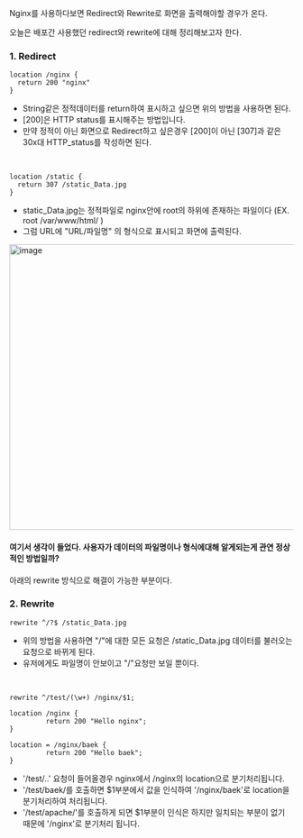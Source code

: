 Nginx를 사용하다보면 Redirect와 Rewrite로 화면을 출력해야할 경우가 온다.

오늘은 배포간 사용했던 redirect와 rewrite에 대해 정리해보고자 한다.

### 1. Redirect
```nginx
location /nginx {
  return 200 "nginx"
}
```
- String같은 정적데이터를 return하여 표시하고 싶으면 위의 방법을 사용하면 된다.
- [200]은 HTTP status를 표시해주는 방법입니다. 
- 만약 정적이 아닌 화면으로 Redirect하고 싶은경우 [200]이 아닌 [307]과 같은 30x대 HTTP_status를 작성하면 된다.

<br> 

```nginx
location /static {
  return 307 /static_Data.jpg
}
```
- static_Data.jpg는 정적파일로 nginx안에 root의 하위에 존재하는 파일이다 (EX. root /var/www/html/ ) 
- 그럼 URL에 "URL/파일명" 의 형식으로 표시되고 화면에 출력된다.
<img width="507" alt="image" src="https://user-images.githubusercontent.com/89199949/212471066-0b410121-7acc-44e0-b85a-cb54a633136e.png">


#### 여기서 생각이 들었다. 사용자가 데이터의 파일명이나 형식에대해 알게되는게 관연 정상적인 방법일까?
아래의 rewrite 방식으로 해결이 가능한 부분이다.
### 2. Rewrite
```nginx
rewrite ^/?$ /static_Data.jpg
```
- 위의 방법을 사용하면 "/"에 대한 모든 요청은 /static_Data.jpg 데이터를 불러오는 요청으로 바뀌게 된다.
- 유저에게도 파일명이 안보이고 "/"요청만 보일 뿐이다.

<br>

```nginx
rewrite ^/test/(\w+) /nginx/$1;

location /nginx {
         return 200 "Hello nginx";
}

location = /nginx/baek {
         return 200 "Hello baek";
}
```
- '/test/..' 요청이 들어올경우 nginx에서 /nginx의 location으로 분기처리됩니다.
- '/test/baek/를 호출하면 $1부분에서 값을 인식하여 '/nginx/baek'로 location을 분기처리하여 처리됩니다.
- '/test/apache/'를 호출하게 되면 $1부분이 인식은 하지만 일치되는 부분이 없기 때문에 '/nginx'로 분기처리 됩니다.
